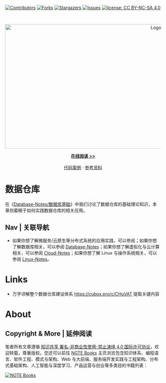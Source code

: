 [![Contributors][contributors-shield]][contributors-url]
[![Forks][forks-shield]][forks-url]
[![Stargazers][stars-shield]][stars-url]
[![Issues][issues-shield]][issues-url]
[![license: CC BY-NC-SA 4.0](https://img.shields.io/badge/license-CC%20BY--NC--SA%204.0-lightgrey.svg)][license-url]

<!-- PROJECT LOGO -->
<br />
<p align="center">
  <a href="https://github.com/wx-chevalier/DistributedSystem-Notes">
    <img src="https://assets.ng-tech.icu/item/header.svg" alt="Logo" style="width: 100vw;height: 400px" />
  </a>

  <p align="center">
    <a href="https://ng-tech.icu/books/DistributedSystem-Notes"><strong>在线阅读 >> </strong></a>
    <br />
    <br />
    <a href="https://github.com/wx-chevalier">代码案例</a>
    ·
       <a href="https://github.com/wx-chevalier/Awesome-Lists">参考资料</a>

  </p>
</p>

# 数据仓库

在《[Database-Notes/数据库基础](https://github.com/wx-chevalier/Database-Notes?q=)》中我们讨论了数据仓库的基础理论知识，本章则着眼于如何实践数据仓库的相关应用。

## Nav | 关联导航

- 如果你想了解微服务/云原生等分布式系统的应用实践，可以参阅；如果你想了解数据库相关，可以参阅 [Database-Notes](https://github.com/wx-chevalier/Database-Notes)；如果你想了解虚拟化与云计算相关，可以参阅 [Cloud-Notes](https://github.com/wx-chevalier/Cloud-Notes)；如果你想了解 Linux 与操作系统相关，可以参阅 [Linux-Notes](https://github.com/wx-chevalier/Linux-Notes)。

# Links

- 万字详解整个数据仓库建设体系 https://cubox.pro/c/CHuVAT 提取关键内容

# About

## Copyright & More | 延伸阅读

笔者所有文章遵循 [知识共享 署名-非商业性使用-禁止演绎 4.0 国际许可协议](https://creativecommons.org/licenses/by-nc-nd/4.0/deed.zh)，欢迎转载，尊重版权。您还可以前往 [NGTE Books](https://ng-tech.icu/books-gallery/) 主页浏览包含知识体系、编程语言、软件工程、模式与架构、Web 与大前端、服务端开发实践与工程架构、分布式基础架构、人工智能与深度学习、产品运营与创业等多类目的书籍列表：

[![NGTE Books](https://s2.ax1x.com/2020/01/18/19uXtI.png)](https://ng-tech.icu/books-gallery/)

<!-- MARKDOWN LINKS & IMAGES -->
<!-- https://www.markdownguide.org/basic-syntax/#reference-style-links -->

[contributors-shield]: https://img.shields.io/github/contributors/wx-chevalier/DistributedSystem-Notes.svg?style=flat-square
[contributors-url]: https://github.com/wx-chevalier/DistributedSystem-Notes/graphs/contributors
[forks-shield]: https://img.shields.io/github/forks/wx-chevalier/DistributedSystem-Notes.svg?style=flat-square
[forks-url]: https://github.com/wx-chevalier/DistributedSystem-Notes/network/members
[stars-shield]: https://img.shields.io/github/stars/wx-chevalier/DistributedSystem-Notes.svg?style=flat-square
[stars-url]: https://github.com/wx-chevalier/DistributedSystem-Notes/stargazers
[issues-shield]: https://img.shields.io/github/issues/wx-chevalier/DistributedSystem-Notes.svg?style=flat-square
[issues-url]: https://github.com/wx-chevalier/DistributedSystem-Notes/issues
[license-shield]: https://img.shields.io/github/license/wx-chevalier/DistributedSystem-Notes.svg?style=flat-square
[license-url]: https://github.com/wx-chevalier/DistributedSystem-Notes/blob/master/LICENSE.txt
